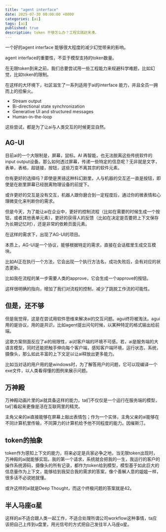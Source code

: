```yaml
---
title: "agent interface"
date: 2025-07-30 00:00:00 +0000
categories: [ai]
tags: [ai]
published: true
description: token 不够怎么办？工程实践赶来凑。
---
```


一个好的agent interface 能够很大程度的减少幻觉带来的影响。

agent interface的重要性，不亚于模型支持的token数量。

在无限token到来之前，我们总要尝试用一些工程能力来规避科学难题，比如幻觉，比如token的限制。

在这样的大环境下，社区滋生了一系列适用于ai的interface 能力，并且全员一拥而上的拾柴火。

- Stream output
- Bi-directional state synchronization
- Generative UI and structured messages
- Human-in-the-loop

这些尝试，都是为了让ai与人类交互的时候更显自然。

## AG-UI

目前ai的一个大限制是，屏幕，鼠标。AI 再智能，也无法脱离这些传统软件的input output设备。那么如何透过屏幕，传递一些特定的信息呢？无非就是文字，表单，表格，超链接，按钮，这些万变不离其宗的软件元素。

你有更好的选择吗？即使是黑镜这种科幻剧里，人与机器的交互还一直是按钮，即使是在剧里屏幕已经脱离物理设备的前提下。

或许更好的交互是没有交互，机器人跟你磨合到一定程度后，通过你的微表情和心理微变化来判断你的需求。

但是今天，为了能让ai在企业中，更好的控制流程（比如在需要的时候生成一个按钮，或者其他表单元素），更好的获得人的反馈（比如在决定是否要把上下文保存为长期记忆时），还是非常的依赖页面元素。

在这样的需求下，出现了AG-UI的项目。

本质上，AG-UI是一个协议，能够根据特定的需求，直接在会话框里生成交互模块。

比如AI正在执行一个方法，它会出现一个执行方法名，成功失败后，会有对应的状态更新。

比如我在流程的某一步需要人类的approve，它会生成一个approve的按钮。

这样很明确的指向，增加了我们对流程的控制，减少了跳脱工作流的可能性。

## 但是，还不够
但是我觉得，这是在尝试用软件思维来解决ai的交互问题。agui终将被淘汰。agui用的是协议，用的是共识，比如agent提出问句时候，以某种特定的格式输出给前端。

这歌方案侧面反应了ai的局限性，ai对客户端的环境不可感。若，ai是服务端的大语言模型，同时还能把触手伸向每个客户端，感知客户端环境，运行状态，系统，摄像头，那么如此丰富的上下文足以让ai释放出更多能力。

比如当对话的用户用的是windows时，为了解答用户的问题，它可以现编译一个exe文件，以人类看得懂的图例来展示问题。

## 万神殿
万神殿动画片里的ai就具备这样的能力，ta们不仅仅是一个运行在服务端的模型，ta们看起来更像是活在互联网里的精灵。

主角父亲的ai直接能够在屏幕上敲出表情包；作为一个实体，主角父亲的ai能够在不同计算机里传输，不同算力的计算机给予他不同程度的能力。因催斯汀。

## token的抽象
token作为感知上下文的能力，将来必定是兵家必争之地，当无限token出现时，万神殿的ai就能够实现。我的第一个请求，系统就会把我的一生，我运行的客户的操作系统源码，摄像头的所有记录，都作为token给到模型，模型基于如此巨大的信息量作为上下文，能够给到我契合我的需求的答案，像个善解人意的姐姐一样，很多话不必说她就懂。

或许这样的ai就是Deep Thought，而这个终极问题的答案就是42。

## 半人马座α星
这样的ai不适合跟人类一起工作，不适合处理所谓公司workflow这种事情，ta应该把自己上传到u盘里，用光信号的方式把自己发往半人马座α星。
